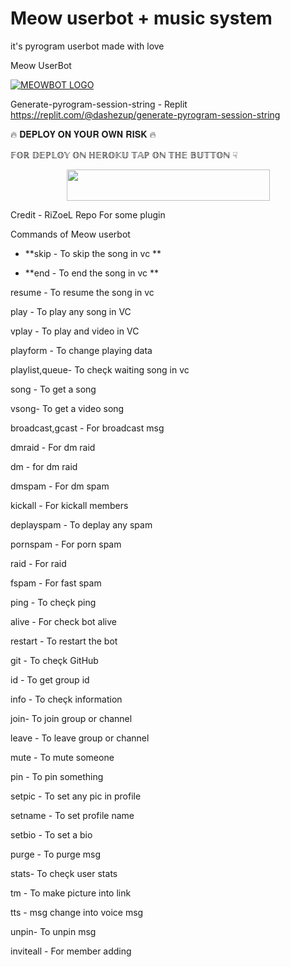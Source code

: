 # Meow userbot + music system
it's pyrogram userbot made with love

Meow UserBot

[![MEOWBOT LOGO](https://telegra.ph/file/3c2932815330a143fa1a8.png)](https://t.me/Murat_30_God )

Generate-pyrogram-session-string - Replit
https://replit.com/@dashezup/generate-pyrogram-session-string

🔥 𝐃𝐄𝐏𝐋𝐎𝐘 𝐎𝐍 𝐘𝐎𝐔𝐑 𝐎𝐖𝐍 𝐑𝐈𝐒𝐊 🔥

𝔽𝕆ℝ 𝔻𝔼ℙ𝕃𝕆𝕐 𝕆ℕ ℍ𝔼ℝ𝕆𝕂𝕌 𝕋𝔸ℙ 𝕆ℕ 𝕋ℍ𝔼 𝔹𝕌𝕋𝕋𝕆ℕ ☟︎︎︎


<p align="center"><a href="https://heroku.com/deploy?template=https://github.com/kaal0408/Meow">
  <img src="https://img.shields.io/badge/Deploy%20To%20Heroku-aqua?style=flat&logo=heroku" width="325" height="50.100" /></a></p>

Credit - RiZoeL Repo For some plugin




Commands of Meow userbot

- **skip - To skip the song in vc **

- **end - To end the song in vc **

resume - To resume the song in vc

play - To play any song in VC

vplay - To play and video in VC

playform - To change playing data 

playlist,queue- To cheçk waiting song in vc

song - To get a song

vsong- To get a video song

broadcast,gcast - For broadcast msg

dmraid - For dm raid

dm - for dm raid

dmspam - For dm spam

kickall - For kickall members

deplayspam - To deplay any spam

pornspam - For porn spam

raid - For raid 

fspam - For fast spam

ping - To cheçk ping

alive - For check bot alive

restart - To restart the bot

git <Username> - To cheçk GitHub

id - To get group id

info - To cheçk information

join<username>- To join group or channel

leave <username>- To leave group or channel

mute - To mute someone

pin - To pin something

setpic - To set any pic in profile

setname - To set profile name

setbio - To set a bio

purge - To purge msg

stats- To cheçk user stats

tm - To make picture into link

tts - msg change into voice msg

unpin- To unpin msg

inviteall - For member adding
